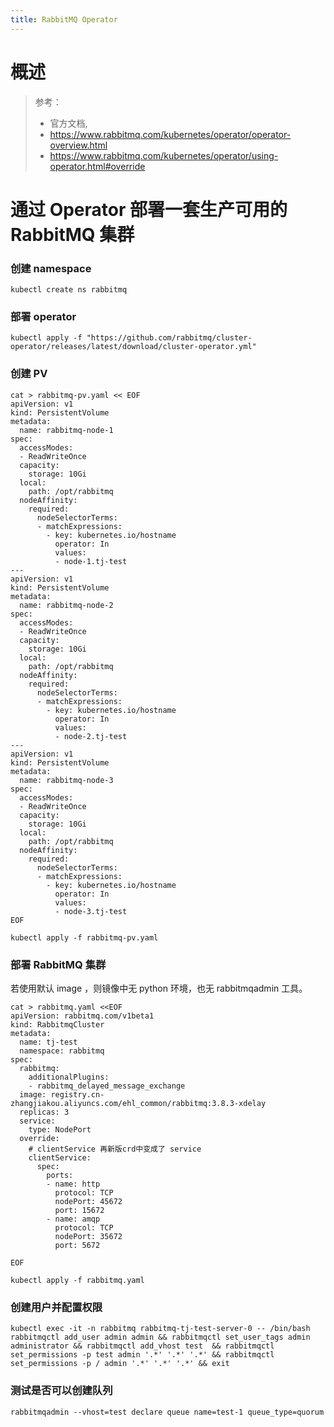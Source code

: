```yaml
---
title: RabbitMQ Operator
---
```


# 概述

> 参考：
> - 官方文档,
> - <https://www.rabbitmq.com/kubernetes/operator/operator-overview.html>
> - <https://www.rabbitmq.com/kubernetes/operator/using-operator.html#override>

# 通过 Operator 部署一套生产可用的 RabbitMQ 集群

### 创建 namespace

    kubectl create ns rabbitmq

### 部署 operator

    kubectl apply -f "https://github.com/rabbitmq/cluster-operator/releases/latest/download/cluster-operator.yml"

### 创建 PV

    cat > rabbitmq-pv.yaml << EOF
    apiVersion: v1
    kind: PersistentVolume
    metadata:
      name: rabbitmq-node-1
    spec:
      accessModes:
      - ReadWriteOnce
      capacity:
        storage: 10Gi
      local:
        path: /opt/rabbitmq
      nodeAffinity:
        required:
          nodeSelectorTerms:
          - matchExpressions:
            - key: kubernetes.io/hostname
              operator: In
              values:
              - node-1.tj-test
    ---
    apiVersion: v1
    kind: PersistentVolume
    metadata:
      name: rabbitmq-node-2
    spec:
      accessModes:
      - ReadWriteOnce
      capacity:
        storage: 10Gi
      local:
        path: /opt/rabbitmq
      nodeAffinity:
        required:
          nodeSelectorTerms:
          - matchExpressions:
            - key: kubernetes.io/hostname
              operator: In
              values:
              - node-2.tj-test
    ---
    apiVersion: v1
    kind: PersistentVolume
    metadata:
      name: rabbitmq-node-3
    spec:
      accessModes:
      - ReadWriteOnce
      capacity:
        storage: 10Gi
      local:
        path: /opt/rabbitmq
      nodeAffinity:
        required:
          nodeSelectorTerms:
          - matchExpressions:
            - key: kubernetes.io/hostname
              operator: In
              values:
              - node-3.tj-test
    EOF

    kubectl apply -f rabbitmq-pv.yaml

### 部署 RabbitMQ 集群

若使用默认 image ，则镜像中无 python 环境，也无 rabbitmqadmin 工具。

    cat > rabbitmq.yaml <<EOF
    apiVersion: rabbitmq.com/v1beta1
    kind: RabbitmqCluster
    metadata:
      name: tj-test
      namespace: rabbitmq
    spec:
      rabbitmq:
        additionalPlugins:
        - rabbitmq_delayed_message_exchange
      image: registry.cn-zhangjiakou.aliyuncs.com/ehl_common/rabbitmq:3.8.3-xdelay
      replicas: 3
      service:
        type: NodePort
      override:
        # clientService 再新版crd中变成了 service
        clientService:
          spec:
            ports:
            - name: http
              protocol: TCP
              nodePort: 45672
              port: 15672
            - name: amqp
              protocol: TCP
              nodePort: 35672
              port: 5672

    EOF

    kubectl apply -f rabbitmq.yaml

### 创建用户并配置权限

    kubectl exec -it -n rabbitmq rabbitmq-tj-test-server-0 -- /bin/bash
    rabbitmqctl add_user admin admin && rabbitmqctl set_user_tags admin administrator && rabbitmqctl add_vhost test  && rabbitmqctl set_permissions -p test admin '.*' '.*' '.*' && rabbitmqctl set_permissions -p / admin '.*' '.*' '.*' && exit

### 测试是否可以创建队列

    rabbitmqadmin --vhost=test declare queue name=test-1 queue_type=quorum

